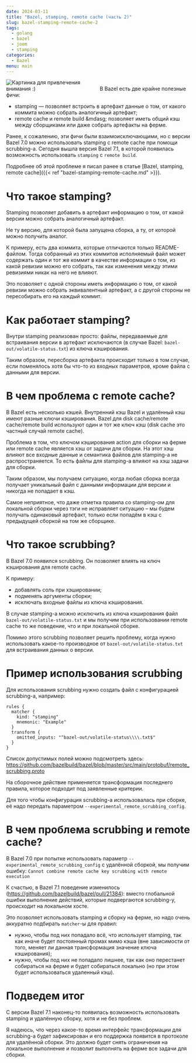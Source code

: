 ```yaml
---
date: 2024-03-11
title: "Bazel, stamping, remote cache (часть 2)"
slug: bazel-stamping-remote-cache-2
tags:
  - golang
  - bazel
  - joom
  - stamping
categories:
  - Bazel
menu: main
---
```


<img alt="Картинка для привлечения внимания :)" class="right" style="max-width: 50%;" src="../../../../img/bazel-stamping-remote-cache-2/to-the-future.jpg">
В Bazel есть две крайне полезные фичи:

- stamping &mdash; позволяет встроить в артефакт данные о том, от какого коммита можно собрать аналогичный артефакт;
- remote cache и remote build &mdasg; позволяет иметь общий кэш между сборщиками или даже собрать артефакты на ферме.

Ранее, к сожалению, эти фичи были взаимоисключающими, но с версии Bazel 7.0 можно использовать stamping с remote cache
при помощи scrubbing-а. Сегодня вышла версия Bazel 7.1, в которой появилась возможность использовать `stamping`
с `remote build`.
<!--more-->

Подробнее об этой проблеме я писал ранее в статье
[Bazel, stamping, remote cache]({{< ref "bazel-stamping-remote-cache.md" >}}).

# Что такое stamping?

Stamping позволяет добавить в артефакт информацию о том, от какой версии можно собрать аналогичный артефакт.

Не ту версию, для которой была запущена сборка, а ту, от которой можно получить аналог.

К примеру, есть два коммита, которые отличаются только README-файлом. Тогда собранный из этих коммитов исполняемый файл
может содержать один и тот же коммит в качестве информации о том, из какой ревизии можно его собрать, так как изменения
между этими ревизиями никак на него не влияют.

Это позволяет с одной стороны иметь информацию о том, от какой ревизии можно собрать эквивалентный артефакт, а с другой
стороны не пересобирать его на каждый коммит.

# Как работает stamping?

Внутри stamping реализован просто: файлы, передаваемые для встраивания версии в артефакт исключаются (в случае Bazel:
`bazel-out/volatile-status.txt`) из ключа кэширования.

Таким образом, пересборка артефакта происходит только в том случае, если поменялось хотя бы что-то из входных
параметров, кроме файла с данными для версии.

# В чем проблема с remote cache?

В Bazel есть несколько кэшей. Внутренний кэш Bazel и удалённый кэш имеют разные ключи кэширования. Bazel для disk
cache/remote cache/remote build используют один и тот же ключ кэш (disk cache это частный случай remote cache).

Проблема в том, что ключом кэширования action для сборки на ферме или remote cache является хэш от задачи для сборки. На
этот хэш влияют все входные данные и семантика файлов для stamping-а не распространяется. То есть файлы для stamping-а
влияют на хэш задачи для сборки.

Таким образом, мы получаем ситуацию, когда любая сборка всегда получает уникальный файл с данными информации для версии
и никогда не попадает в кэш.

Самое неприятное, что даже отметка правила со stamping-ом для локальной сборки через тэги не исправляет ситуацию – мы
будем получать одинаковый артефакт, только если попадём в кэш с предыдущей сборкой на том же сборщике.

# Что такое scrubbing?

В Bazel 7.0 появился scrubbing. Он позволяет влиять на ключ кэширования для remote cache.

К примеру:

- добавлять соль при хэшировании;
- подменять аргументы сборки;
- исключать входные файлы из ключа кэширования.

В случае stamping-а можно исключить из ключа кэширования файл `bazel-out/volatile-status.txt` и мы получим при
использовании remote cache то же поведение, что и при локальной сборке.

Помимо этого scrubbing позволяет решить проблему, когда нужно использовать какое-то производное от
`bazel-out/volatile-status.txt` для встраивания данных о версии.

# Пример использования scrubbing

Для использования scrubbing нужно создать файл с конфигурацией scrubbing-а, например:

```
rules {
  matcher {
    kind: "stamping"
    mnemonic: "Example"
  }
  transform {
    omitted_inputs: "^bazel-out/volatile-status\\\\.txt$"
  }
}
```

Список допустимых полей можно подсмотреть
здесь: https://github.com/bazelbuild/bazel/blob/master/src/main/protobuf/remote_scrubbing.proto

На сборочное действие применяется трансформация последнего правила, которое подходит под заявленные критерии.

Для того чтобы конфигурация scrubbing-а использовалась при сборке, её надо передать параметром
`--experimental_remote_scrubbing_config`.

# В чем проблема scrubbing и remote cache?

В Bazel 7.0 при попытке использовать параметр `--experimental_remote_scrubbing_config` с удалённой сборкой, мы получим
ошибку: `Cannot combine remote cache key scrubbing with remote execution`

К счастью, в Bazel 7.1 поведение изменилось (https://github.com/bazelbuild/bazel/pull/21384): вместо глобальной ошибки
выполнение действий, которые подвергаются scrubbing-у, происходит на локальном хосте.

Это позволяет использовать stamping и сборку на ферме, но надо очень аккуратно подбирать `matcher`-ы для правил:

- нужно, чтобы под них попадало всё, что использует stamping, так как иначе будет постоянный промах мимо кэша (вне
  зависимости от того, меняет ли данная трансформация значение ключа кэширования);
- нужно, чтобы под них не попадало лишнее, так как оно перестанет собираться на ферме и будет собираться локально (но
  при этом будет использоваться удаленный кэш).

# Подведем итог

С версии Bazel 7.1 наконец-то появилась возможность использовать stamping и удалённую сборку, хотя и не без проблем.

Я надеюсь, что через какое-то время интерфейс трансформации для scrubbing-а будет зафиксирован и его поддержка появится
в протоколе для удалённой сборки. Это должно будет снять ограничения на локальное выполнение и позволит выполнять на
ферме все задачи для сборки.
